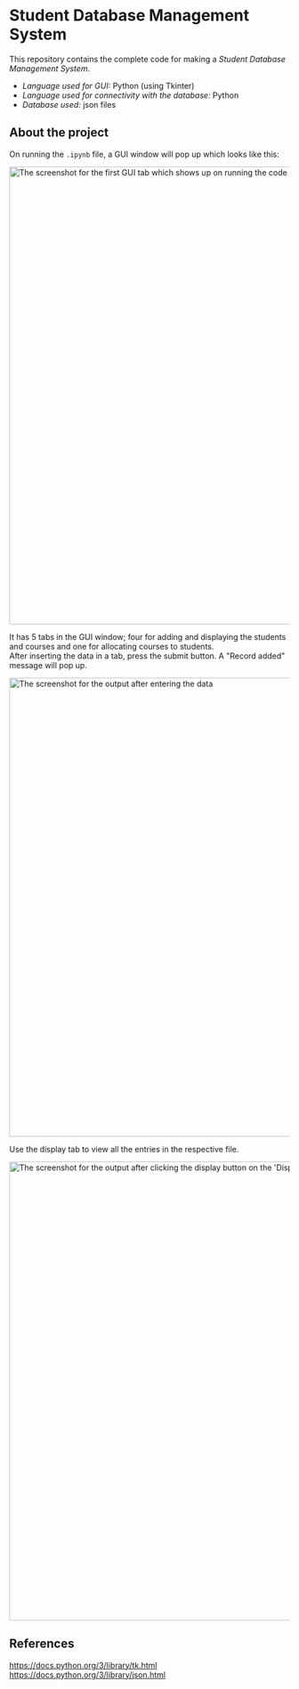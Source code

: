 
# Student Database Management System

This repository contains the complete code for making a *Student Database Management System*.

- *Language used for GUI:* Python (using Tkinter)
- *Language used for connectivity with the database:* Python 
- *Database used:* json files

## About the project

On running the `.ipynb` file, a GUI window will pop up which looks like this:  
  
<img width="823" alt="The screenshot for the first GUI tab which shows up on running the code" src="https://user-images.githubusercontent.com/92393664/170917717-3bea9eba-70b3-489b-a129-eefc6399c270.png">


It has 5 tabs in the GUI window; four for adding and displaying the students and courses and one for allocating courses to students.  
After inserting the data in a tab, press the submit button. A "Record added" message will pop up.  
  
<img width="825" alt="The screenshot for the output after entering the data" src="https://user-images.githubusercontent.com/92393664/170918129-abf98ed3-f856-4663-a9d5-a3fe896a19a2.png">


Use the display tab to view all the entries in the respective file.  
  
<img width="825" alt="The screenshot for the output after clicking the display button on the 'Display' tab" src="https://user-images.githubusercontent.com/92393664/170918255-d215b19b-62c1-4207-92b8-4ab45fdbfaf0.png">
  

## References

https://docs.python.org/3/library/tk.html  
https://docs.python.org/3/library/json.html
